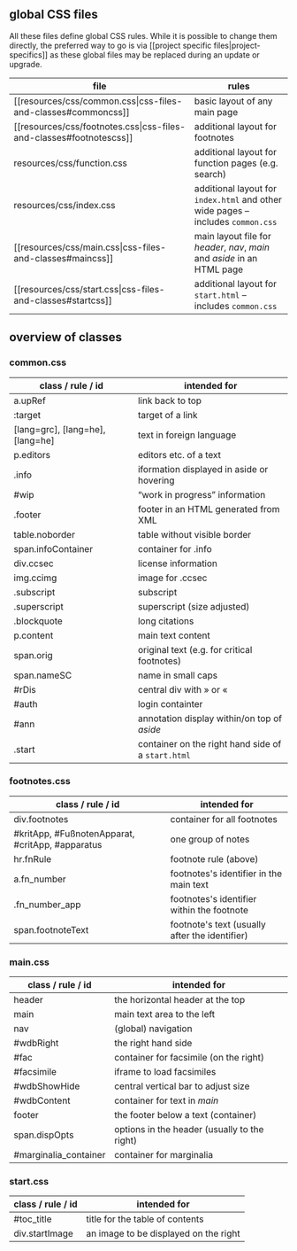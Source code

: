 ## global CSS files

All these files define global CSS rules. While it is possible to change them directly, the preferred way to go is via [[project specific files|project-specifics]] as these global files may be replaced during an update or upgrade.

|file|rules|
|--|--|
|[[resources/css/common.css\|css-files-and-classes#commoncss]]| basic layout of any main page|
|[[resources/css/footnotes.css\|css-files-and-classes#footnotescss]]| additional layout for footnotes|
|resources/css/function.css| additional layout for function pages (e.g. search)|
|resources/css/index.css| additional layout for `index.html` and other wide pages – includes `common.css`|
|[[resources/css/main.css\|css-files-and-classes#maincss]]| main layout file for _header_, _nav_, _main_ and _aside_ in an HTML page|
|[[resources/css/start.css\|css-files-and-classes#startcss]]| additional layout for `start.html` – includes `common.css`|

## overview of classes
### common.css
|class / rule / id|intended for|
|--|--|
|a.upRef|link back to top|
|:target|target of a link|
|[lang=grc], [lang=he], [lang=he]|text in foreign language|
|p.editors|editors etc. of a text|
|.info|iformation displayed in aside or hovering|
|#wip|“work in progress” information|
|.footer|footer in an HTML generated from XML|
|table.noborder|table without visible border|
|span.infoContainer|container for .info|
|div.ccsec|license information|
|img.ccimg|image for .ccsec|
|.subscript|subscript|
|.superscript|superscript (size adjusted)|
|.blockquote|long citations|
|p.content|main text content|
|span.orig|original text (e.g. for critical footnotes)|
|span.nameSC|name in small caps|
|#rDis|central div with » or «|
|#auth|login containter|
|#ann|annotation display within/on top of _aside_|
|.start|container on the right hand side of a `start.html`|

### footnotes.css
|class / rule / id|intended for|
|--|--|
|div.footnotes|container for all footnotes|
|#kritApp, #FußnotenApparat, #critApp, #apparatus|one group of notes|
|hr.fnRule|footnote rule (above)|
|a.fn_number|footnotes's identifier in the main text| 
|.fn_number_app|footnotes's identifier within the footnote|
|span.footnoteText|footnote's text (usually after the identifier)|

### main.css
|class / rule / id|intended for|
|--|--|
|header|the horizontal header at the top|
|main|main text area to the left|
|nav|(global) navigation|
|#wdbRight|the right hand side|
|#fac|container for facsimile (on the right)|
|#facsimile|iframe to load facsimiles|
|#wdbShowHide|central vertical bar to adjust size|
|#wdbContent|container for text in _main_|
|footer|the footer below a text (container)|
|span.dispOpts|options in the header (usually to the right)|
|#marginalia_container|container for marginalia|

### start.css
|class / rule / id|intended for|
|--|--|
|#toc_title|title for the table of contents|
|div.startImage|an image to be displayed on the right|